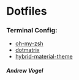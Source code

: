 Dotfiles
===

### Terminal Config: 
* [oh-my-zsh](https://github.com/robbyrussell/oh-my-zsh)
* [dotmatrix](https://github.com/hashrocket/dotmatrix)
* [hybrid-material-theme](https://github.com/kristijanhusak/vim-hybrid-material)


##### Andrew Vogel

